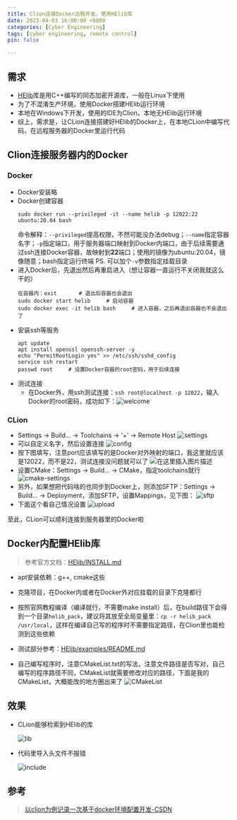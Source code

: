 ```yaml
---
title: Clion连接Docker远程开发，使用HElib库
date: 2023-04-03 16:00:00 +0800
categories: [Cyber Engineering]
tags: [cyber engineering, remote control]
pin: false

---
```


## 需求
- [HElib](https://github.com/homenc/HElib)库是用C++编写的同态加密开源库，一般在Linux下使用
- 为了不混淆生产环境，使用Docker搭建HElib运行环境
- 本地在Windows下开发，使用的IDE为Clion，本地无HElib运行环境
- 综上，需求是，让CLion连接搭建好HElib的Docker上，在本地CLion中编写代码，在远程服务器的Docker里运行代码

## Clion连接服务器内的Docker
### Docker
- Docker安装略
- Docker创建容器
	```
	sudo docker run --privileged -it --name helib -p 12022:22 ubuntu:20.04 bash
	```
	命令解释：`--privileged`提高权限，不然可能没办法debug；`--name`指定容器名字；`-p`指定端口，用于服务器端口映射到Docker内端口，由于后续需要通过ssh连接Docker容器，故映射到**22**端口；使用的镜像为ubuntu:20.04，镜像随意；bash指定运行终端
	PS. 可以加个`-v`参数指定挂载目录
- 进入Docker后，先退出然后再重启进入（想让容器一直运行不关闭我就这么干的）
	```
	在容器内：exit		# 退出后容器也会退出
	sudo docker start helib		# 启动容器
	sudo docker exec -it helib bash		# 进入容器，之后再退出容器也不会退出了
	```
- 安装ssh等服务
	```
	apt update
	apt install openssl openssh-server -y
	echo "PermitRootLogin yes" >> /etc/ssh/sshd_config
	service ssh restart
	passwd root		# 设置Docker容器的root密码，用于后续连接
	```
- 测试连接
	- 在Docker外，用ssh测试连接：`ssh root@localhost -p 12022`，输入Docker的root密码，成功如下：![welcome](/assets/img/f7b4d81a3d22432b8bcb8662ef8aecea.png)
### CLion
- Settings -> Build... -> Toolchains -> '+' -> Remote Host
![settings](/assets/img/165066cf44de4621836de6525e2f106e.png)
- 可以自定义名字，然后设置连接
![config](/assets/img/7f1c778c2502492fb30ec445d8c310c1.png)
- 按下图填写，注意port应该填写的是Docker对外映射的端口，我这里就应该是12022，而不是22，测试连接没问题就可以了
![在这里插入图片描述](/assets/img/6bc130135b2b452ba2fa3fd1b23cd6cc.png)
- 设置CMake：Settings -> Build... -> CMake，指定toolchains就行
![cmake-settings](/assets/img/f6a0655272d7428195783316d781e3bb.png)
- 另外，如果想把代码啥的也同步到Docker上，则添加SFTP：Settings -> Build... -> Deployment，添加SFTP，设置Mappings，见下图：
![sftp](/assets/img/21b2dfac7ffe465ea945082dbbbc8d3a.png)
- 下面这个看自己情况设置
![upload](/assets/img/f4ec534460254a08b08ab16047b5f6df.png)

至此，CLion可以顺利连接到服务器里的Docker啦

## Docker内配置HElib库
> 参考官方文档：[HElib/INSTALL.md](https://github.com/homenc/HElib/blob/master/INSTALL.md)
- apt安装依赖：g++, cmake这些
- 克隆项目，在Docker内或者在Docker外对应挂载的目录下克隆都行
- 按照官网教程编译（编译就行，不需要make install）后，在build路径下会得到一个目录`helib_pack`，建议将其放至全局变量里：`cp -r helib_pack /usr/local`，这样在编译自己写的程序时不需要指定路径，在Clion里也能检测到这些依赖
- 测试部分参考：[HElib/examples/README.md](https://github.com/homenc/HElib/blob/master/examples/README.md)

- 自己编写程序时，注意CMakeList.txt的写法，注意文件路径是否写对，自己编写的程序路径不同，CMakeList就需要修改对应的路径，下面是我的CMakeList，大概能改的地方圈出来了
![CMakeList](/assets/img/144c6834fa6c46449f0f51cd74465eec.png)
## 效果
- CLion能够检索到HElib的库

	![lib](/assets/img/1f9f046e0a434844a1752abc2625f9a2.png)
- 代码里导入头文件不报错

	![include](/assets/img/2d8b64ec6d7b4a58b5d42aa656b39311.png)


## 参考
> [以clion为例记录一次基于docker环境配置开发-CSDN](https://blog.csdn.net/xiaomu_347/article/details/126762754)